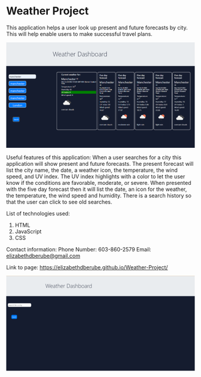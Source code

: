 # Weather Project

This application helps a user look up present and future forecasts by city. This will help enable users to make successful travel plans.

![image](/assets/Screenshot.png)

Useful features of this application:
When a user searches for a city this application will show present and future forecasts.
The present forecast will list the city name, the date, a weather icon, the temperature, the wind speed, and UV index. 
The UV index highlights with a color to let the user know if the conditions are favorable, moderate, or severe. 
When presented with the five day forecast then it will list the date, an icon for the weather, the temperature, the wind speed and humidity. 
There is a search history so that the user can click to see old searches. 

List of technologies used:

1. HTML
2. JavaScript
3. CSS


Contact information:
Phone Number:
603-860-2579
Email:
elizabethdberube@gmail.com

Link to page:
https://elizabethdberube.github.io/Weather-Project/



![image](/assets/Screenshot2.png)
